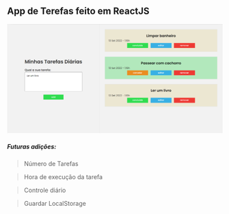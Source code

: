 ## App de Terefas feito em ReactJS

![imagem do projeto tasks](https://raw.githubusercontent.com/mjrdev/apptasks/main/public/project_img.png)
##### Futuras adições:

> Número de Tarefas

> Hora de execução da tarefa

> Controle diário

> Guardar LocalStorage


